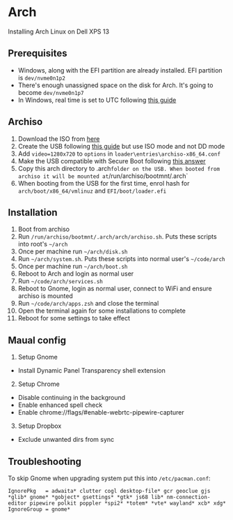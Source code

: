 # Arch

Installing Arch Linux on Dell XPS 13

## Prerequisites

* Windows, along with the EFI partition are already installed. EFI partition is `dev/nvme0n1p2`
* There's enough unassigned space on the disk for Arch. It's going to become `dev/nvme0n1p7`
* In Windows, real time is set to UTC following [this guide](https://wiki.archlinux.org/index.php/Time#UTC_in_Windows)

## Archiso

1. Download the ISO from [here](https://www.archlinux.org/download/)
2. Create the USB following [this guide](https://wiki.archlinux.org/index.php/USB_flash_installation_media#Using_Rufus) but use ISO mode and not DD mode
3. Add `video=1280x720` to `options` in `loader\entries\archiso-x86_64.conf`
4. Make the USB compatible with Secure Boot following [this answer](https://unix.stackexchange.com/questions/320078/how-to-boot-arch-linux-installation-medium-with-secure-boot-enabled)
5. Copy this arch directory to .arch` folder on the USB. When booted from archiso it will be mounted at `/run/archiso/bootmnt/.arch`
6. When booting from the USB for the first time, enrol hash for `arch/boot/x86_64/vmlinuz` and `EFI/boot/loader.efi`

## Installation

1. Boot from archiso
2. Run `/run/archiso/bootmnt/.arch/arch/archiso.sh`. Puts these scripts into root's `~/arch`
3. Once per machine run `~/arch/disk.sh`
4. Run `~/arch/system.sh`. Puts these scripts into normal user's `~/code/arch`
5. Once per machine run `~/arch/boot.sh`
6. Reboot to Arch and login as normal user
7. Run `~/code/arch/services.sh`
8. Reboot to Gnome, login as normal user, connect to WiFi and ensure archiso is mounted
9. Run `~/code/arch/apps.zsh` and close the terminal
10. Open the terminal again for some installations to complete
11. Reboot for some settings to take effect

## Maual config

1. Setup Gnome
  - Install Dynamic Panel Transparency shell extension
2. Setup Chrome
  - Disable continuing in the background
  - Enable enhanced spell check
  - Enable chrome://flags/#enable-webrtc-pipewire-capturer
3. Setup Dropbox
  - Exclude unwanted dirs from sync

## Troubleshooting

To skip Gnome when upgrading system put this into `/etc/pacman.conf`:

```
IgnorePkg   = adwaita* clutter cogl desktop-file* gcr geoclue gjs *glib* gnome* *gobject* gsettings* *gtk* js68 lib* nm-connection-editor pipewire polkit poppler *spi2* *totem* *vte* wayland* xcb* xdg*
IgnoreGroup = gnome*

```
